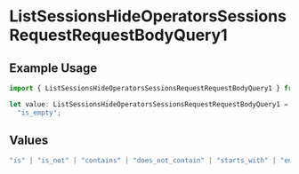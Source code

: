 # ListSessionsHideOperatorsSessionsRequestRequestBodyQuery1

## Example Usage

```typescript
import { ListSessionsHideOperatorsSessionsRequestRequestBodyQuery1 } from "@orq-ai/node/models/operations";

let value: ListSessionsHideOperatorsSessionsRequestRequestBodyQuery1 =
  "is_empty";
```

## Values

```typescript
"is" | "is_not" | "contains" | "does_not_contain" | "starts_with" | "ends_with" | "is_empty" | "is_not_empty"
```